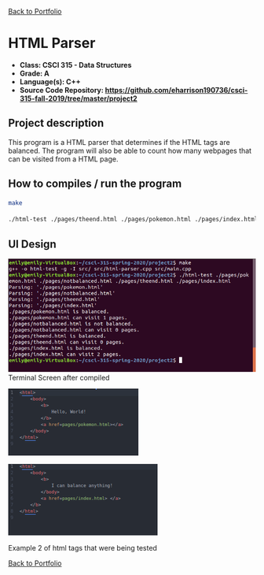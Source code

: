 [Back to Portfolio](./)

HTML Parser
===============

-   **Class: CSCI 315 - Data Structures** 
-   **Grade: A**
-   **Language(s): C++**
-   **Source Code Repository: https://github.com/eharrison190736/csci-315-fall-2019/tree/master/project2**

## Project description
This program is a HTML parser that determines if the HTML tags are balanced. The program will also be able to count how many webpages that can be visited from a HTML page. 

## How to compiles / run the program

```bash
make

./html-test ./pages/theend.html ./pages/pokemon.html ./pages/index.html ./pages/notbalanced.html
```

## UI Design



![screenshot](/images/Screenshot1.png)
Terminal Screen after compiled


![screenshot](/images/Screenshot2.png)



![screenshot](/images/Screenshot3.png)



Example 2 of html tags that were being tested



[Back to Portfolio](./)
